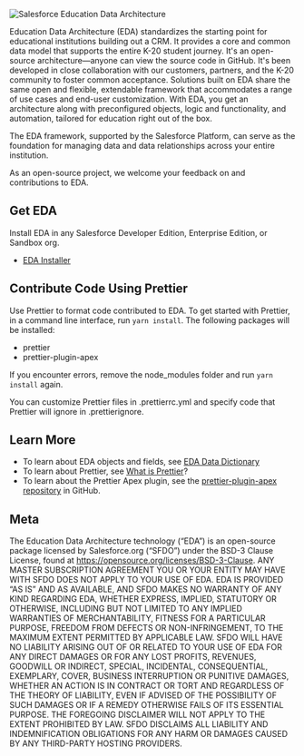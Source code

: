 ![Salesforce Education Data Architecture](https://github.com/SalesforceFoundation/EDA/blob/master/EDA%20GitHub.png "Salesforce Education Data Architecture")

Education Data Architecture (EDA) standardizes the starting point for educational institutions building out a CRM.  It provides a core and common data model that supports the entire K-20 student journey. It's an open-source architecture—anyone can view the source code in GitHub. It's been developed in close collaboration with our customers, partners, and the K-20 community to foster common acceptance. Solutions built on EDA share the same open and flexible, extendable framework that accommodates a range of use cases and end-user customization. With EDA, you get an architecture along with preconfigured objects, logic and functionality, and automation, tailored for education right out of the box.

The EDA framework, supported by the Salesforce Platform, can serve as the foundation for managing data and data relationships across your entire institution.

As an open-source project, we welcome your feedback on and contributions to EDA. 

## Get EDA

Install EDA in any Salesforce Developer Edition, Enterprise Edition, or Sandbox org.

* <a href="https://install.salesforce.org/products/eda" target="_blank">EDA Installer</a>

## Contribute Code Using Prettier

Use Prettier to format code contributed to EDA. To get started with Prettier, in a command line interface, run `yarn install`. The following packages will be installed:

* prettier
* prettier-plugin-apex

If you encounter errors, remove the node_modules folder and run `yarn install` again.

You can customize Prettier files in .prettierrc.yml and specify code that Prettier will ignore in .prettierignore.    

## Learn More

* To learn about EDA objects and fields, see <a href="https://powerofus.force.com/s/article/EDA-Data-Dictionary" target="_blank">EDA Data Dictionary</a>
* To learn about Prettier, see <a href="https://prettier.io/docs/en/index.html" target="_blank">What is Prettier</a>?
* To learn about the Prettier Apex plugin, see the <a href="https://github.com/dangmai/prettier-plugin-apex" target="_blank">prettier-plugin-apex repository</a> in GitHub.

## Meta

The Education Data Architecture technology (“EDA”) is an open-source package licensed by Salesforce.org (“SFDO”) under the BSD-3 Clause License, found at https://opensource.org/licenses/BSD-3-Clause. ANY MASTER SUBSCRIPTION AGREEMENT YOU OR YOUR ENTITY MAY HAVE WITH SFDO DOES NOT APPLY TO YOUR USE OF EDA. EDA IS PROVIDED “AS IS” AND AS AVAILABLE, AND SFDO MAKES NO WARRANTY OF ANY KIND REGARDING EDA, WHETHER EXPRESS, IMPLIED, STATUTORY OR OTHERWISE, INCLUDING BUT NOT LIMITED TO ANY IMPLIED WARRANTIES OF MERCHANTABILITY, FITNESS FOR A PARTICULAR PURPOSE, FREEDOM FROM DEFECTS OR NON-INFRINGEMENT, TO THE MAXIMUM EXTENT PERMITTED BY APPLICABLE LAW.
SFDO WILL HAVE NO LIABILITY ARISING OUT OF OR RELATED TO YOUR USE OF EDA FOR ANY DIRECT DAMAGES OR FOR ANY LOST PROFITS, REVENUES, GOODWILL OR INDIRECT, SPECIAL, INCIDENTAL, CONSEQUENTIAL, EXEMPLARY, COVER, BUSINESS INTERRUPTION OR PUNITIVE DAMAGES, WHETHER AN ACTION IS IN CONTRACT OR TORT AND REGARDLESS OF THE THEORY OF LIABILITY, EVEN IF ADVISED OF THE POSSIBILITY OF SUCH DAMAGES OR IF A REMEDY OTHERWISE FAILS OF ITS ESSENTIAL PURPOSE. THE FOREGOING DISCLAIMER WILL NOT APPLY TO THE EXTENT PROHIBITED BY LAW. SFDO DISCLAIMS ALL LIABILITY AND INDEMNIFICATION OBLIGATIONS FOR ANY HARM OR DAMAGES CAUSED BY ANY THIRD-PARTY HOSTING PROVIDERS.
